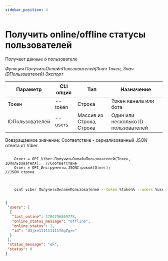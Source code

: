 ```yaml
---
sidebar_position: 4
---
```


# Получить online/offline статусы пользователей
Получает данные о пользователе

*Функция ПолучитьОнлайнПользователей(Знач Токен, Знач IDПользователей) Экспорт*

  | Параметр | CLI опция | Тип | Назначение |
  |-|-|-|-|
  | Токен | --token | Строка | Токен канала или бота |
  | IDПользователей | --users | Массив из Строка, Строка | Один или несколько ID пользователей |
  
  Вовзращаемое значение: Соответствие - сериализованный JSON ответа от Viber

```bsl title="Пример кода"
	
	Ответ = OPI_Viber.ПолучитьОнлайнПользователей(Токен, IDПользователя);  //Соответствие
	Ответ = OPI_Инструменты.JSONСтрокой(Ответ);                            //JSON строка
	
```

```sh title="Пример команд CLI"

    oint viber ПолучитьОнлайнПользователей --token %token% --users %user%

```

```json title="Результат"

{
 "users": [
  {
   "last_online": 1704796869778,
   "online_status_message": "offline",
   "online_status": 1,
   "id": "d3jxe111111111YGgZg=="
  }
 ],
 "status_message": "ok",
 "status": 0
}

```
